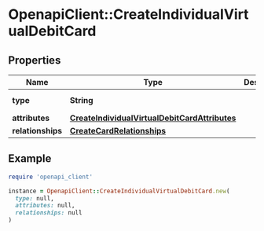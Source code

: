 # OpenapiClient::CreateIndividualVirtualDebitCard

## Properties

| Name | Type | Description | Notes |
| ---- | ---- | ----------- | ----- |
| **type** | **String** |  | [default to &#39;individualVirtualDebitCard&#39;] |
| **attributes** | [**CreateIndividualVirtualDebitCardAttributes**](CreateIndividualVirtualDebitCardAttributes.md) |  |  |
| **relationships** | [**CreateCardRelationships**](CreateCardRelationships.md) |  |  |

## Example

```ruby
require 'openapi_client'

instance = OpenapiClient::CreateIndividualVirtualDebitCard.new(
  type: null,
  attributes: null,
  relationships: null
)
```


